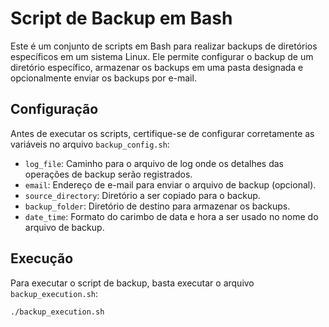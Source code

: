 # Script de Backup em Bash

Este é um conjunto de scripts em Bash para realizar backups de diretórios específicos em um sistema Linux. Ele permite configurar o backup de um diretório específico, armazenar os backups em uma pasta designada e opcionalmente enviar os backups por e-mail.

## Configuração

Antes de executar os scripts, certifique-se de configurar corretamente as variáveis no arquivo `backup_config.sh`:

- `log_file`: Caminho para o arquivo de log onde os detalhes das operações de backup serão registrados.
- `email`: Endereço de e-mail para enviar o arquivo de backup (opcional).
- `source_directory`: Diretório a ser copiado para o backup.
- `backup_folder`: Diretório de destino para armazenar os backups.
- `date_time`: Formato do carimbo de data e hora a ser usado no nome do arquivo de backup.

## Execução

Para executar o script de backup, basta executar o arquivo `backup_execution.sh`:

```bash
./backup_execution.sh

